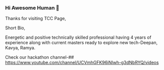 ### Hi Awesome Human 👋

Thanks for visiting TCC Page,

Short Bio,

Energetic and positive technically skilled professional having 4 years of experience along with current masters ready to explore new tech-Deepan, Kavya, Ramya.

Check our hackathon channel-## https://www.youtube.com/channel/UCVmhGFK96iNIwh-g3dNbRYQ/videos



<!--
**TWILIGHTCLOUDCODERZ/TWILIGHTCLOUDCODERZ** is a ✨ _special_ ✨ repository because its `README.md` (this file) appears on your GitHub profile.

Here are some ideas to get you started:

- 🔭 I’m currently working on ...
- 🌱 I’m currently learning ...
- 👯 I’m looking to collaborate on ...
- 🤔 I’m looking for help with ...
- 💬 Ask me about ...
- 📫 How to reach me: ...
- 😄 Pronouns: ...
- ⚡ Fun fact: ...
-->
